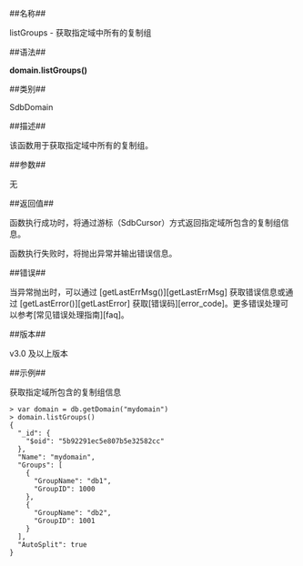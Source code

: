 ##名称##

listGroups -  获取指定域中所有的复制组

##语法##

**domain.listGroups()**

##类别##

SdbDomain

##描述##

该函数用于获取指定域中所有的复制组。

##参数##

无

##返回值##

函数执行成功时，将通过游标（SdbCursor）方式返回指定域所包含的复制组信息。

函数执行失败时，将抛出异常并输出错误信息。


##错误##

当异常抛出时，可以通过 [getLastErrMsg()][getLastErrMsg] 获取错误信息或通过 [getLastError()][getLastError] 获取[错误码][error_code]。更多错误处理可以参考[常见错误处理指南][faq]。

##版本##

v3.0 及以上版本

##示例##

获取指定域所包含的复制组信息

```lang-javascript
> var domain = db.getDomain("mydomain")
> domain.listGroups()
{
  "_id": {
    "$oid": "5b92291ec5e807b5e32582cc"
  },
  "Name": "mydomain",
  "Groups": [
    {
      "GroupName": "db1",
      "GroupID": 1000
    },
    {
      "GroupName": "db2",
      "GroupID": 1001
    }
  ],
  "AutoSplit": true
}
```


[^_^]:
    本文使用的所有引用及链接
[getLastErrMsg]:manual/Manual/Sequoiadb_Command/Global/getLastErrMsg.md
[getLastError]:manual/Manual/Sequoiadb_Command/Global/getLastError.md
[error_code]:manual/Manual/Sequoiadb_error_code.md
[faq]:manual/FAQ/faq_sdb.md
